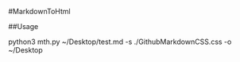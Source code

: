 #MarkdownToHtml

##Usage

python3 mth.py ~/Desktop/test.md -s ./GithubMarkdownCSS.css -o ~/Desktop

